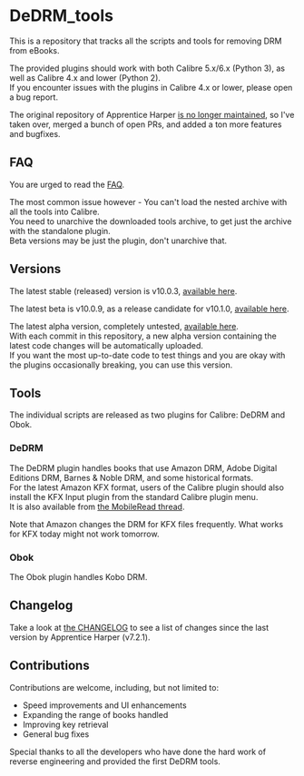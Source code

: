 # DeDRM_tools
This is a repository that tracks all the scripts and tools for removing DRM from eBooks.

The provided plugins should work with both Calibre 5.x/6.x (Python 3), as well as Calibre 4.x and lower (Python 2).<br>
If you encounter issues with the plugins in Calibre 4.x or lower, please open a bug report. 

The original repository of Apprentice Harper [is no longer maintained](https://github.com/apprenticeharper/DeDRM_tools#no-longer-maintained), so I've taken over, merged a bunch of open PRs, and added a ton more features and bugfixes. 

## FAQ

You are urged to read the [FAQ](https://github.com/noDRM/DeDRM_tools/blob/master/FAQs.md). 

The most common issue however - You can't load the nested archive with all the tools into Calibre.<br>
You need to unarchive the downloaded tools archive, to get just the archive with the standalone plugin.<br>
Beta versions may be just the plugin, don't unarchive that.<br>

## Versions
The latest stable (released) version is v10.0.3, [available here](https://github.com/noDRM/DeDRM_tools/releases/tag/v10.0.3).<br>

The latest beta is v10.0.9, as a release candidate for v10.1.0, [available here](https://github.com/noDRM/DeDRM_tools/releases/tag/v10.0.9).<br>

The latest alpha version, completely untested, [available here](https://github.com/noDRM/DeDRM_tools_autorelease/releases).<br>
With each commit in this repository, a new alpha version containing the latest code changes will be automatically uploaded.<br>
If you want the most up-to-date code to test things and you are okay with the plugins occasionally breaking, you can use this version.

## Tools

The individual scripts are released as two plugins for Calibre: DeDRM and Obok.

### DeDRM

The DeDRM plugin handles books that use Amazon DRM, Adobe Digital Editions DRM, Barnes & Noble DRM, and some historical formats.<br>
For the latest Amazon KFX format, users of the Calibre plugin should also install the KFX Input plugin from the standard Calibre plugin menu.<br>
It is also available from [the MobileRead thread](https://www.mobileread.com/forums/showthread.php?t=291290).

Note that Amazon changes the DRM for KFX files frequently. What works for KFX today might not work tomorrow.

### Obok

The Obok plugin handles Kobo DRM.

## Changelog
Take a look at [the CHANGELOG](https://github.com/noDRM/DeDRM_tools/blob/master/CHANGELOG.md) to see a list of changes since the last version by Apprentice Harper (v7.2.1). 

## Contributions

Contributions are welcome, including, but not limited to: 
* Speed improvements and UI enhancements
* Expanding the range of books handled
* Improving key retrieval
* General bug fixes

Special thanks to all the developers who have done the hard work of reverse engineering and provided the first DeDRM tools.
